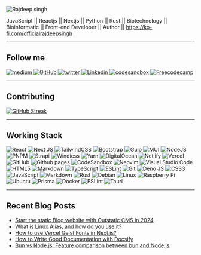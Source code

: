 ![Rajdeep singh](https://capsule-render.vercel.app/api?type=soft&color=auto&height=400&section=header&text=Build%20and%20Deploy&fontSize=90&animation=fadeIn&desc=@officialrajdeepsingh)


JavaScript || Reactjs || Nextjs || Python || Rust || Biotechnology || Bioinformatic || Front-end Developer || Author || https://ko-fi.com/officialrajdeepsingh


<hr />

## Follow me

<div id="badges">

  <a target="_blank" href="https://medium.com/@officialrajdeepsingh">
    <img title="Medium" alt="medium" src="https://img.shields.io/badge/Medium-12100E?style=for-the-badge&logo=medium&logoColor=white" alt="LinkedIn Badge"/>
  </a> 
  <a target="_blank" href="https://github.com/officialrajdeepsingh">
    <img title="GitHub" alt="GitHub"  src="https://img.shields.io/badge/github-%23121011.svg?style=for-the-badge&logo=github&logoColor=white"/>
  </a>
  <a target="_blank" href="https://twitter.com/Official_R_deep">
    <img title="Twitter" alt="twitter"  src="https://img.shields.io/badge/Twitter-%231DA1F2.svg?style=for-the-badge&logo=Twitter&logoColor=white"/>
  </a>
  <a target="_blank" href="https://www.linkedin.com/in/officalrajdeepsingh/">
    <img title="Linkedin" alt="Linkedin"  src="https://img.shields.io/badge/linkedin-%230077B5.svg?style=for-the-badge&logo=linkedin&logoColor=white"/>
  </a>
  <a target="_blank" href="https://codesandbox.io/u/officialrajdeepsingh">
    <img title="codesandbox" alt="codesandbox"  src="https://img.shields.io/badge/Codesandbox-040404?style=for-the-badge&logo=codesandbox&logoColor=DBDBDB"/>
  </a>
   <a target="_blank" href="https://codesandbox.io/u/officialrajdeepsingh">
    <img title="Freecodecamp" alt="Freecodecamp"  src="https://img.shields.io/badge/Freecodecamp-%23123.svg?&style=for-the-badge&logo=freecodecamp&logoColor=green"/>
  </a>

</div>

<hr />

## Contributing
[![GitHub Streak](http://github-readme-streak-stats.herokuapp.com?user=officialrajdeepsingh&theme=dark&background=000000)](https://git.io/streak-stats)

---

## Working Stack
![React](https://img.shields.io/badge/react-%2320232a.svg?style=for-the-badge&logo=react&logoColor=%2361DAFB) 
![Next JS](https://img.shields.io/badge/Next-black?style=for-the-badge&logo=next.js&logoColor=white) 
![TailwindCSS](https://img.shields.io/badge/tailwindcss-%2338B2AC.svg?style=for-the-badge&logo=tailwind-css&logoColor=white) 
![Bootstrap](https://img.shields.io/badge/bootstrap-%23563D7C.svg?style=for-the-badge&logo=bootstrap&logoColor=white)
![Gulp](https://img.shields.io/badge/GULP-%23CF4647.svg?style=for-the-badge&logo=gulp&logoColor=white)
![MUI](https://img.shields.io/badge/MUI-%230081CB.svg?style=for-the-badge&logo=mui&logoColor=white)
![NodeJS](https://img.shields.io/badge/node.js-6DA55F?style=for-the-badge&logo=node.js&logoColor=white)
![PNPM](https://img.shields.io/badge/pnpm-%234a4a4a.svg?style=for-the-badge&logo=pnpm&logoColor=f69220)
![Strapi](https://img.shields.io/badge/strapi-%232E7EEA.svg?style=for-the-badge&logo=strapi&logoColor=white)
![Windicss](https://img.shields.io/badge/windicss-48B0F1.svg?style=for-the-badge&logo=windi-css&logoColor=white)
![Yarn](https://img.shields.io/badge/yarn-%232C8EBB.svg?style=for-the-badge&logo=yarn&logoColor=white)
![DigitalOcean](https://img.shields.io/badge/DigitalOcean-%230167ff.svg?style=for-the-badge&logo=digitalOcean&logoColor=white)
![Netlify](https://img.shields.io/badge/netlify-%23000000.svg?style=for-the-badge&logo=netlify&logoColor=#00C7B7)
![Vercel](https://img.shields.io/badge/vercel-%23000000.svg?style=for-the-badge&logo=vercel&logoColor=white)
![GitHub](https://img.shields.io/badge/github-%23121011.svg?style=for-the-badge&logo=github&logoColor=white)
![Github pages](https://img.shields.io/badge/github%20pages-121013?style=for-the-badge&logo=github&logoColor=white)
![CodeSandbox](https://img.shields.io/badge/Codesandbox-040404?style=for-the-badge&logo=codesandbox&logoColor=DBDBDB)
![Neovim](https://img.shields.io/badge/NeoVim-%2357A143.svg?&style=for-the-badge&logo=neovim&logoColor=white)
![Visual Studio Code](https://img.shields.io/badge/Visual%20Studio%20Code-0078d7.svg?style=for-the-badge&logo=visual-studio-code&logoColor=white)
![HTML5](https://img.shields.io/badge/html5-%23E34F26.svg?style=for-the-badge&logo=html5&logoColor=white)
![Markdown](https://img.shields.io/badge/markdown-%23000000.svg?style=for-the-badge&logo=markdown&logoColor=white)
![TypeScript](https://img.shields.io/badge/typescript-%23007ACC.svg?style=for-the-badge&logo=typescript&logoColor=white)
![ESLint](https://img.shields.io/badge/ESLint-4B3263?style=for-the-badge&logo=eslint&logoColor=white)
![Git](https://img.shields.io/badge/git-%23F05033.svg?style=for-the-badge&logo=git&logoColor=white)
![Deno JS](https://img.shields.io/badge/deno%20js-000000?style=for-the-badge&logo=deno&logoColor=white)
![CSS3](https://img.shields.io/badge/css3-%231572B6.svg?style=for-the-badge&logo=css3&logoColor=white)
![JavaScript](https://img.shields.io/badge/javascript-%23323330.svg?style=for-the-badge&logo=javascript&logoColor=%23F7DF1E)
![Markdown](https://img.shields.io/badge/markdown-%23000000.svg?style=for-the-badge&logo=markdown&logoColor=white)
![Rust](https://img.shields.io/badge/rust-%23000000.svg?style=for-the-badge&logo=rust&logoColor=white)
![Debian](https://img.shields.io/badge/Debian-D70A53?style=for-the-badge&logo=debian&logoColor=white)
![Linux](https://img.shields.io/badge/Linux-FCC624?style=for-the-badge&logo=linux&logoColor=black)
![Raspberry Pi](https://img.shields.io/badge/-RaspberryPi-C51A4A?style=for-the-badge&logo=Raspberry-Pi)
![Ubuntu](https://img.shields.io/badge/Ubuntu-E95420?style=for-the-badge&logo=ubuntu&logoColor=white)
![Prisma](https://img.shields.io/badge/Prisma-3982CE?style=for-the-badge&logo=Prisma&logoColor=white)
![Docker](https://img.shields.io/badge/docker-%230db7ed.svg?style=for-the-badge&logo=docker&logoColor=white)
![ESLint](https://img.shields.io/badge/ESLint-4B3263?style=for-the-badge&logo=eslint&logoColor=white)
![Tauri](https://img.shields.io/badge/tauri-%2324C8DB.svg?style=for-the-badge&logo=tauri&logoColor=%23FFFFFF)

---


## Recent Blog Posts

<!-- BLOG-POST-LIST:START -->
- [Start the static Blog website with Outstatic CMS in 2024](https://medium.com/frontendweb/start-the-static-blog-website-with-outstatic-cms-in-2024-a909c12318f0?source=rss-87a39efc43fa------2)
- [What is Linux Alias, and how do you use it?](https://medium.com/thelinux/what-is-linux-alias-and-how-do-you-use-it-57fb17a69764?source=rss-87a39efc43fa------2)
- [How to use Vercel Geist Fonts in Next.js?](https://medium.com/frontendweb/how-to-use-vercel-geist-fonts-in-next-js-04ee42077541?source=rss-87a39efc43fa------2)
- [How to Write Good Documentation with Docsify](https://www.freecodecamp.org/news/how-to-write-good-documentation-with-docsify/)
- [Bun vs Node.js: Feature comparison between bun and Node.js](https://medium.com/frontendweb/bun-vs-node-js-feature-comparison-between-bun-and-node-js-3373ba095a3f?source=rss-87a39efc43fa------2)
<!-- BLOG-POST-LIST:END -->

